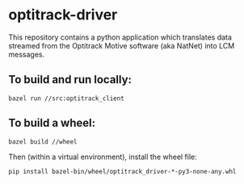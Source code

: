 # optitrack-driver

This repository contains a python application which translates data
streamed from the Optitrack Motive software (aka NatNet) into LCM
messages.

## To build and run locally:

```
bazel run //src:optitrack_client
```

## To build a wheel:

```
bazel build //wheel
```

Then (within a virtual environment), install the wheel file:

```
pip install bazel-bin/wheel/optitrack_driver-*-py3-none-any.whl
```
